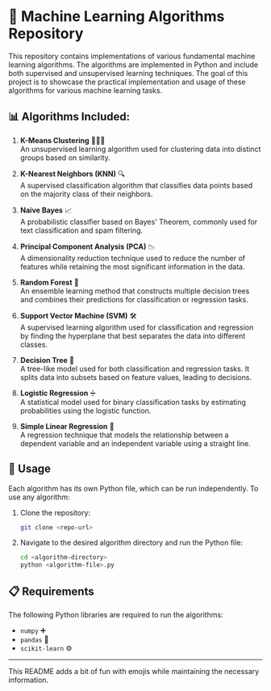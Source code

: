 # 🧠 Machine Learning Algorithms Repository

This repository contains implementations of various fundamental machine learning algorithms. The algorithms are implemented in Python and include both supervised and unsupervised learning techniques. The goal of this project is to showcase the practical implementation and usage of these algorithms for various machine learning tasks.

## 📊 Algorithms Included:

1. **K-Means Clustering** 🧑‍🤝‍🧑  
   An unsupervised learning algorithm used for clustering data into distinct groups based on similarity.

2. **K-Nearest Neighbors (KNN)** 🔍  
   A supervised classification algorithm that classifies data points based on the majority class of their neighbors.

3. **Naive Bayes** 📈  
   A probabilistic classifier based on Bayes' Theorem, commonly used for text classification and spam filtering.

4. **Principal Component Analysis (PCA)** 📉  
   A dimensionality reduction technique used to reduce the number of features while retaining the most significant information in the data.

5. **Random Forest** 🌳  
   An ensemble learning method that constructs multiple decision trees and combines their predictions for classification or regression tasks.

6. **Support Vector Machine (SVM)** 🛠️  
   A supervised learning algorithm used for classification and regression by finding the hyperplane that best separates the data into different classes.

7. **Decision Tree** 🌲  
   A tree-like model used for both classification and regression tasks. It splits data into subsets based on feature values, leading to decisions.

8. **Logistic Regression** ➗  
   A statistical model used for binary classification tasks by estimating probabilities using the logistic function.

9. **Simple Linear Regression** 📏  
   A regression technique that models the relationship between a dependent variable and an independent variable using a straight line.

## 🚀 Usage

Each algorithm has its own Python file, which can be run independently. To use any algorithm:

1. Clone the repository:
   ```bash
   git clone <repo-url>
   ```

2. Navigate to the desired algorithm directory and run the Python file:
   ```bash
   cd <algorithm-directory>
   python <algorithm-file>.py
   ```

## 📋 Requirements

The following Python libraries are required to run the algorithms:

- `numpy` ➕
- `pandas` 🐼
- `scikit-learn` ⚙️

---

This README adds a bit of fun with emojis while maintaining the necessary information.
